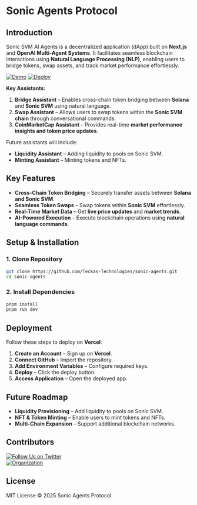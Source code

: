 # Sonic Agents Protocol

## Introduction

Sonic SVM AI Agents is a decentralized application (dApp) built on **Next.js** and **OpenAI Multi-Agent Systems**. It facilitates seamless blockchain interactions using **Natural Language Processing (NLP)**, enabling users to bridge tokens, swap assets, and track market performance effortlessly.

[![Demo](https://img.shields.io/badge/Demo-Visit%20Demo-brightgreen)](https://sonic-agents-ui.vercel.app/)
[![Deploy](https://img.shields.io/badge/Deploy-on%20Vercel-blue)](https://vercel.com/new/clone?repository-url=https://github.com/Teckas-Technologies/sonic-agents)

**Key Assistants:**

1. **Bridge Assistant** – Enables cross-chain token bridging between **Solana** and **Sonic SVM** using natural language.
2. **Swap Assistant** – Allows users to swap tokens within the **Sonic SVM chain** through conversational commands.
3. **CoinMarketCap Assistant** – Provides real-time **market performance insights and token price updates**.

Future assistants will include:
- **Liquidity Assistant** – Adding liquidity to pools on Sonic SVM.
- **Minting Assistant** – Minting tokens and NFTs.

## Key Features

- **Cross-Chain Token Bridging** – Securely transfer assets between **Solana and Sonic SVM**.
- **Seamless Token Swaps** – Swap tokens within **Sonic SVM** effortlessly.
- **Real-Time Market Data** – Get **live price updates** and **market trends**.
- **AI-Powered Execution** – Execute blockchain operations using **natural language commands**.  


## Setup & Installation

### 1. Clone Repository
```bash
git clone https://github.com/Teckas-Technologies/sonic-agents.git
cd sonic-agents
```

### 2. Install Dependencies
```bash
pnpm install
pnpm run dev
```

## Deployment
Follow these steps to deploy on **Vercel**:

1. **Create an Account** – Sign up on **Vercel**.
2. **Connect GitHub** – Import the repository.
3. **Add Environment Variables** – Configure required keys.
4. **Deploy** – Click the deploy button.
5. **Access Application** – Open the deployed app.

## Future Roadmap

- **Liquidity Provisioning** – Add liquidity to pools on Sonic SVM.
- **NFT & Token Minting** – Enable users to mint tokens and NFTs.
- **Multi-Chain Expansion** – Support additional blockchain networks.

## Contributors

[![Follow Us on Twitter](https://img.shields.io/badge/Follow-Sonic%20Agents%20Protocol-blue?style=social&logo=twitter)](https://x.com/Sonic_agents)   
[![Organization](https://img.shields.io/badge/Powered%20By-Teckas%20Technologies-green)](https://www.teckastechnologies.com/)

## License
MIT License © 2025 Sonic Agents Protocol
